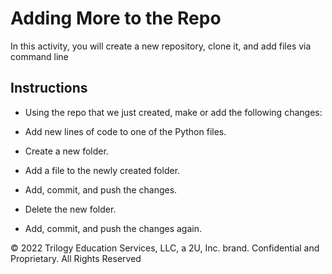 # Adding More to the Repo

In this activity, you will create a new repository, clone it, and add files via command line

## Instructions

* Using the repo that we just created, make or add the following changes:


* Add new lines of code to one of the Python files.
* Create a new folder.
* Add a file to the newly created folder.
* Add, commit, and push the changes.
* Delete the new folder.
* Add, commit, and push the changes again.

© 2022 Trilogy Education Services, LLC, a 2U, Inc. brand. Confidential and Proprietary. All Rights Reserved